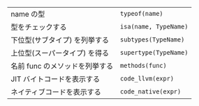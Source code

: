 |                  |                       |
| ---------------- | --------------------- |
| name の型        | `typeof(name)`        |
| 型をチェックする    | `isa(name, TypeName)` |
| 下位型(サブタイプ) を列挙する | `subtypes(TypeName)`  |
| 上位型(スーパータイプ) を得る | `supertype(TypeName)` |
| 名前 func のメソッドを列挙する | `methods(func)`       |
| JIT バイトコードを表示する  | `code_llvm(expr)`     |
| ネイティブコードを表示する  | `code_native(expr)`   |
